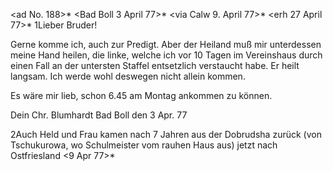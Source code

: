  <ad No. 188>* <Bad Boll 3 April 77>*
 <via Calw 9. April 77>*
 <erh 27 April 77>*
1Lieber Bruder!

Gerne komme ich, auch zur Predigt. Aber der Heiland muß mir unterdessen meine Hand heilen, die linke, welche ich vor 10 Tagen im Vereinshaus durch einen Fall an der untersten Staffel entsetzlich verstaucht habe. Er heilt langsam. Ich werde wohl deswegen nicht allein kommen.


Es wäre mir lieb, schon 6.45 am Montag ankommen zu können.

 Dein
 Chr. Blumhardt
Bad Boll
den 3 Apr. 77



2Auch Held und Frau kamen nach 7 Jahren aus der Dobrudsha zurück (von Tschukurowa, wo Schulmeister vom rauhen Haus aus) jetzt nach Ostfriesland <9 Apr 77>*
